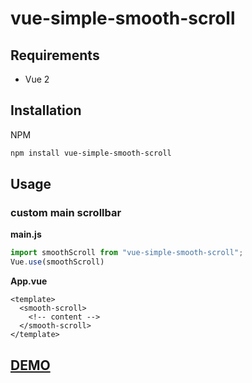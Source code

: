 # vue-simple-smooth-scroll

## Requirements
- Vue 2
## Installation
NPM
```bash
npm install vue-simple-smooth-scroll
```
## Usage
### custom main scrollbar
**main.js**
```javascript
import smoothScroll from "vue-simple-smooth-scroll";
Vue.use(smoothScroll)
```

**App.vue**
```vue
<template>
  <smooth-scroll>
    <!-- content -->
  </smooth-scroll>
</template>
```

## [DEMO](https://display-library.vercel.app/smooth-scroll)